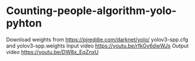 # Counting-people-algorithm-yolo-pyhton
Download weights  from https://pjreddie.com/darknet/yolo/ yolov3-spp.cfg and yolov3-spp.weights
Input video https://youtu.be/rfkGy6dwWJs
Output video https://youtu.be/DW8x_EqZnxU
